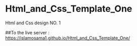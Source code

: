 # Html_and_Css_Template_One
Html and Css design NO. 1

##To the live server : 
      https://islamosama1.github.io/Html_and_Css_Template_One/
